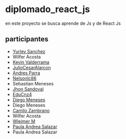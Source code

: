 # diplomado_react_js

en este proyecto se busca aprende de Js y de React Js 
## participantes

- [Yurley Sanchez](https://github.com/Yursksf1)
- Wilfer Acosta
- [Kevin Valderrama](https://github.com/KevinValderrama518)
- [JulioCesarAlarcon](https://github.com/JulioCesarAlarconUrazan/diplomadoReactJs)
- [Andres Parra](https://github.com/HeartKush)
- [Nelsonlc86](https://github.com/Nelsonlc86)
- Sebastian Meneses
- [Jhon Sandoval](https://github.com/JhonSandoval)
- [EduCnz4](https://github.com/EduCnz4)
- [Diego Meneses](https://github.com/DiegoMenesesLeon)
- Diego Meneses
- [Camilo Zambrano](https://github.com/Zeta-exe)
- Wilfer Acosta
- [Wleimer M ](https://github.com/Wleimerjose/)
- [Paula Andrea Salazar](https://github.com/PaulaAndreaSalazarAgudelo)
- Paula Andrea Salazar
